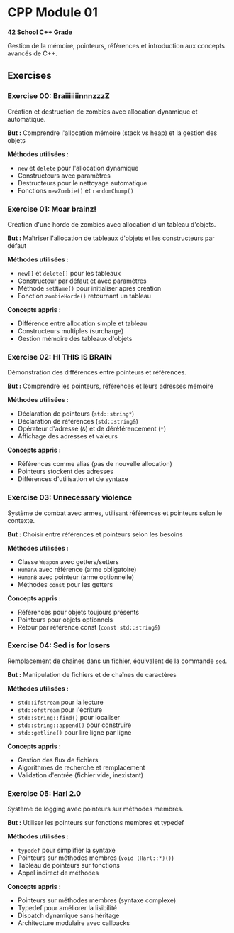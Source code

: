 # CPP Module 01
**42 School C++ Grade**

Gestion de la mémoire, pointeurs, références et introduction aux concepts avancés de C++.

## Exercises

### Exercise 00: BraiiiiiiinnnzzzZ
Création et destruction de zombies avec allocation dynamique et automatique.

**But :** Comprendre l'allocation mémoire (stack vs heap) et la gestion des objets

**Méthodes utilisées :**
- `new` et `delete` pour l'allocation dynamique
- Constructeurs avec paramètres
- Destructeurs pour le nettoyage automatique
- Fonctions `newZombie()` et `randomChump()`

### Exercise 01: Moar brainz!
Création d'une horde de zombies avec allocation d'un tableau d'objets.

**But :** Maîtriser l'allocation de tableaux d'objets et les constructeurs par défaut

**Méthodes utilisées :**
- `new[]` et `delete[]` pour les tableaux
- Constructeur par défaut et avec paramètres
- Méthode `setName()` pour initialiser après création
- Fonction `zombieHorde()` retournant un tableau

**Concepts appris :**
- Différence entre allocation simple et tableau
- Constructeurs multiples (surcharge)
- Gestion mémoire des tableaux d'objets

### Exercise 02: HI THIS IS BRAIN
Démonstration des différences entre pointeurs et références.

**But :** Comprendre les pointeurs, références et leurs adresses mémoire

**Méthodes utilisées :**
- Déclaration de pointeurs (`std::string*`)
- Déclaration de références (`std::string&`)
- Opérateur d'adresse (`&`) et de déréférencement (`*`)
- Affichage des adresses et valeurs

**Concepts appris :**
- Références comme alias (pas de nouvelle allocation)
- Pointeurs stockent des adresses
- Différences d'utilisation et de syntaxe

### Exercise 03: Unnecessary violence
Système de combat avec armes, utilisant références et pointeurs selon le contexte.

**But :** Choisir entre références et pointeurs selon les besoins

**Méthodes utilisées :**
- Classe `Weapon` avec getters/setters
- `HumanA` avec référence (arme obligatoire)
- `HumanB` avec pointeur (arme optionnelle)
- Méthodes `const` pour les getters

**Concepts appris :**
- Références pour objets toujours présents
- Pointeurs pour objets optionnels
- Retour par référence const (`const std::string&`)

### Exercise 04: Sed is for losers
Remplacement de chaînes dans un fichier, équivalent de la commande `sed`.

**But :** Manipulation de fichiers et de chaînes de caractères

**Méthodes utilisées :**
- `std::ifstream` pour la lecture
- `std::ofstream` pour l'écriture
- `std::string::find()` pour localiser
- `std::string::append()` pour construire
- `std::getline()` pour lire ligne par ligne

**Concepts appris :**
- Gestion des flux de fichiers
- Algorithmes de recherche et remplacement
- Validation d'entrée (fichier vide, inexistant)

### Exercise 05: Harl 2.0
Système de logging avec pointeurs sur méthodes membres.

**But :** Utiliser les pointeurs sur fonctions membres et typedef

**Méthodes utilisées :**
- `typedef` pour simplifier la syntaxe
- Pointeurs sur méthodes membres (`void (Harl::*)()`)
- Tableau de pointeurs sur fonctions
- Appel indirect de méthodes

**Concepts appris :**
- Pointeurs sur méthodes membres (syntaxe complexe)
- Typedef pour améliorer la lisibilité
- Dispatch dynamique sans héritage
- Architecture modulaire avec callbacks